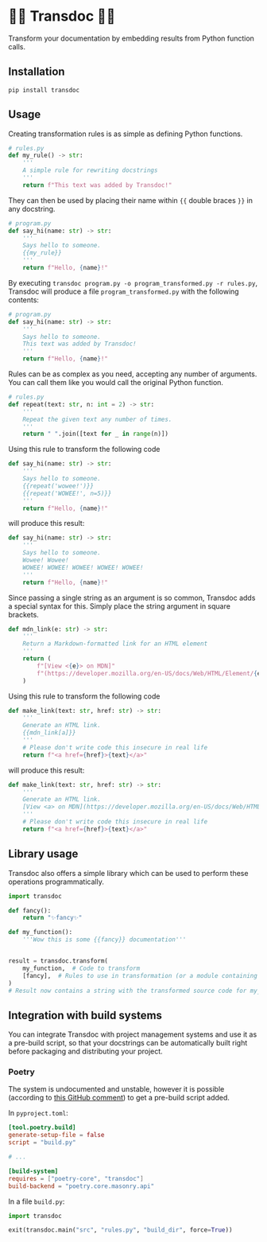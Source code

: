 # 🏳️‍⚧️ Transdoc 🏳️‍⚧️

Transform your documentation by embedding results from Python function calls.

## Installation

`pip install transdoc`

## Usage

Creating transformation rules is as simple as defining Python functions.

```py
# rules.py
def my_rule() -> str:
    '''
    A simple rule for rewriting docstrings
    '''
    return f"This text was added by Transdoc!"
```

They can then be used by placing their name within `{{` double braces `}}` in
any docstring.

```py
# program.py
def say_hi(name: str) -> str:
    '''
    Says hello to someone.
    {{my_rule}}
    '''
    return f"Hello, {name}!"
```

By executing `transdoc program.py -o program_transformed.py -r rules.py`,
Transdoc will produce a file `program_transformed.py` with the following
contents:

```py
# program.py
def say_hi(name: str) -> str:
    '''
    Says hello to someone.
    This text was added by Transdoc!
    '''
    return f"Hello, {name}!"
```

Rules can be as complex as you need, accepting any number of arguments. You can
call them like you would call the original Python function.

```py
# rules.py
def repeat(text: str, n: int = 2) -> str:
    '''
    Repeat the given text any number of times.
    '''
    return " ".join([text for _ in range(n)])
```

Using this rule to transform the following code

```py
def say_hi(name: str) -> str:
    '''
    Says hello to someone.
    {{repeat('wowee!')}}
    {{repeat('WOWEE!', n=5)}}
    '''
    return f"Hello, {name}!"
```

will produce this result:

```py
def say_hi(name: str) -> str:
    '''
    Says hello to someone.
    Wowee! Wowee!
    WOWEE! WOWEE! WOWEE! WOWEE! WOWEE!
    '''
    return f"Hello, {name}!"
```

Since passing a single string as an argument is so common, Transdoc adds a
special syntax for this. Simply place the string argument in square brackets.

```py
def mdn_link(e: str) -> str:
    '''
    Return a Markdown-formatted link for an HTML element
    '''
    return (
        f"[View <{e}> on MDN]"
        f"(https://developer.mozilla.org/en-US/docs/Web/HTML/Element/{e})"
    )
```

Using this rule to transform the following code

```py
def make_link(text: str, href: str) -> str:
    '''
    Generate an HTML link.
    {{mdn_link[a]}}
    '''
    # Please don't write code this insecure in real life
    return f"<a href={href}>{text}</a>"
```

will produce this result:

```py
def make_link(text: str, href: str) -> str:
    '''
    Generate an HTML link.
    [View <a> on MDN](https://developer.mozilla.org/en-US/docs/Web/HTML/Element/a)
    '''
    # Please don't write code this insecure in real life
    return f"<a href={href}>{text}</a>"
```

## Library usage

Transdoc also offers a simple library which can be used to perform these
operations programmatically.

```py
import transdoc

def fancy():
    return "✨fancy✨"

def my_function():
    '''Wow this is some {{fancy}} documentation'''


result = transdoc.transform(
    my_function,  # Code to transform
    [fancy],  # Rules to use in transformation (or a module containing rules)
)
# Result now contains a string with the transformed source code for my_function
```

## Integration with build systems

You can integrate Transdoc with project management systems and use it as a
pre-build script, so that your docstrings can be automatically built right
before packaging and distributing your project.

### Poetry

The system is undocumented and unstable, however it is possible (according to
[this GitHub comment](https://github.com/python-poetry/poetry/issues/5539#issuecomment-1126818974))
to get a pre-build script added.

In `pyproject.toml`:

```toml
[tool.poetry.build]
generate-setup-file = false
script = "build.py"

# ...

[build-system]
requires = ["poetry-core", "transdoc"]
build-backend = "poetry.core.masonry.api"
```

In a file `build.py`:

```py
import transdoc

exit(transdoc.main("src", "rules.py", "build_dir", force=True))
```
